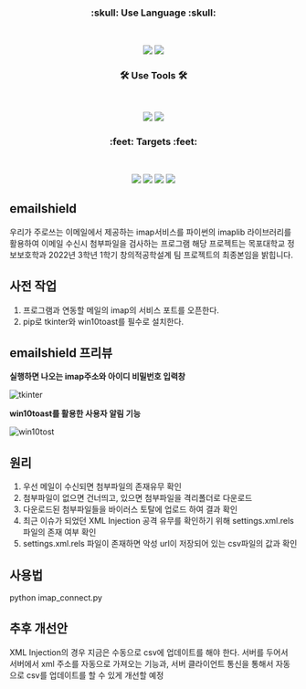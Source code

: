 
<h3 align="center"><b>:skull: Use Language :skull:</b></h3>
</br>
<p align="center">

<img src="https://img.shields.io/badge/PYTHON-3776AB?style=for-the-badge&logo=PYTHON&logoColor=white">
<img src="https://img.shields.io/badge/json-000000?style=for-the-badge&logo=json&logoColor=white">

<h3 align="center"><b>🛠 Use Tools 🛠</b></h3>
</br>
<p align="center">

<img src="https://img.shields.io/badge/Notepad++-90E59A?style=for-the-badge&logo=Notepad++&logoColor=white">
<img src="https://img.shields.io/badge/VirusTotal-394EFF?style=for-the-badge&logo=VirusTotal&logoColor=white">

<h3 align="center"><b>:feet: Targets :feet:</b></h3>
</br>
<p align="center">

<img src="https://img.shields.io/badge/Gmail-EA4335?style=for-the-badge&logo=Gmail&logoColor=white">
<img src="https://img.shields.io/badge/Microsoft Word-2B579A?style=for-the-badge&logo=Microsoft Word&logoColor=white">
<img src="https://img.shields.io/badge/Microsoft Excel-217346?style=for-the-badge&logo=Microsoft Excel&logoColor=white">
<img src="https://img.shields.io/badge/Microsoft Office-D83B01?style=for-the-badge&logo=Microsoft Office&logoColor=white">


## emailshield
우리가 주로쓰는 이메일에서 제공하는 imap서비스를 파이썬의 imaplib 라이브러리를 활용하여 이메일 수신시 첨부파일을 검사하는 프로그램
해당 프로젝트는 목포대학교 정보보호학과 2022년 3학년 1학기 창의적공학설계 팀 프로젝트의 최종본임을 밝힙니다.
## 사전 작업
1. 프로그램과 연동할 메일의 imap의 서비스 포트를 오픈한다.
2. pip로 tkinter와 win10toast를 필수로 설치한다.

## emailshield 프리뷰
**실행하면 나오는 imap주소와 아이디 비밀번호 입력창**

![tkinter](https://user-images.githubusercontent.com/112620533/187892350-15b2cf85-dda4-4893-91dd-9da003bf7cea.png)

**win10toast를 활용한 사용자 알림 기능**

![win10tost](https://user-images.githubusercontent.com/112620533/187892344-b7094a54-9477-4d6b-8513-fae7d4cae3da.png)

## 원리

1. 우선 메일이 수신되면 첨부파일의 존재유무 확인
2. 첨부파일이 없으면 건너띄고, 있으면 첨부파일을 격리폴더로 다운로드
3. 다운로드된 첨부파일들을 바이러스 토탈에 업로드 하여 결과 확인
4. 최근 이슈가 되었던 XML Injection 공격 유무를 확인하기 위해 settings.xml.rels 파일의 존재 여부 확인
5. settings.xml.rels 파일이 존재하면 악성 url이 저장되어 있는 csv파일의 값과 확인

## 사용법
python imap_connect.py

## 추후 개선안
XML Injection의 경우 지금은 수동으로 csv에 업데이트를 해야 한다. 서버를 두어서 서버에서 xml 주소를 자동으로 가져오는 기능과, 서버 클라이언트 통신을 통해서 자동으로 csv를 업데이트를 할 수 있게 개선할 예정
